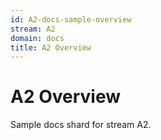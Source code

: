 ```yaml
---
id: A2-docs-sample-overview
stream: A2
domain: docs
title: A2 Overview
---
```


# A2 Overview

Sample docs shard for stream A2.
